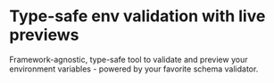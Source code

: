 # Type-safe env validation with live previews

Framework-agnostic, type-safe tool to validate and preview your environment variables - powered by your favorite schema validator.
